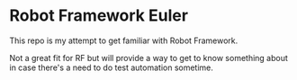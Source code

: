 # Robot Framework Euler

This repo is my attempt to get familiar with Robot Framework.

Not a great fit for RF but will provide a way to get to know something about
in case there's a need to do test automation sometime.
